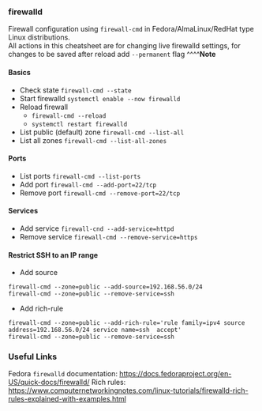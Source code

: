 ### firewalld
Firewall configuration using `firewall-cmd` in Fedora/AlmaLinux/RedHat type Linux distributions.  
All actions in this cheatsheet are for changing live firewalld settings, 
for changes to be saved after reload add `--permanent` flag
^^^^**Note**  

#### Basics
* Check state `firewall-cmd --state`
* Start firewalld `systemctl enable --now firewalld`
* Reload firewall
  * `firewall-cmd --reload`
  * `systemctl restart firewalld`
* List public (default) zone `firewall-cmd --list-all`
* List all zones `firewall-cmd --list-all-zones`


#### Ports
* List ports `firewall-cmd --list-ports`
* Add port `firewall-cmd --add-port=22/tcp`
* Remove port `firewall-cmd --remove-port=22/tcp`

#### Services
* Add service `firewall-cnd --add-service=httpd`
* Remove service `firewall-cmd --remove-service=https`


#### Restrict SSH to an IP range
* Add source
```
firewall-cmd --zone=public --add-source=192.168.56.0/24
firewall-cmd --zone=public --remove-service=ssh
```

* Add rich-rule
```
firewall-cmd --zone=public --add-rich-rule='rule family=ipv4 source address=192.168.56.0/24 service name=ssh  accept'
firewall-cmd --zone=public --remove-service=ssh
```

### Useful Links
Fedora `firewalld` documentation: https://docs.fedoraproject.org/en-US/quick-docs/firewalld/
Rich rules: https://www.computernetworkingnotes.com/linux-tutorials/firewalld-rich-rules-explained-with-examples.html
